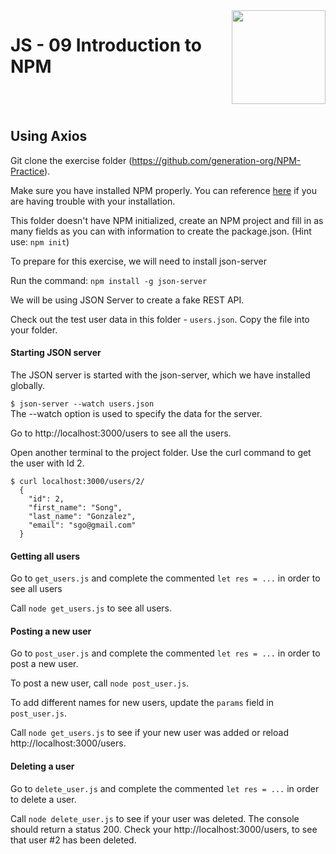 <img align="right" width="150" height="150" src="https://media-exp1.licdn.com/dms/image/C4E0BAQF7BYCCZt5epw/company-logo_200_200/0?e=2159024400&v=beta&t=qUAFP9bUgBEEXGVQYpUXW1J_OiP8e0r4rFBpqp8OrxA">

# JS - 09 Introduction to NPM

 <br/>
 <br/>

## Using Axios 

Git clone the exercise folder (https://github.com/generation-org/NPM-Practice).

Make sure you have installed NPM properly. You can reference [here](https://docs.npmjs.com/downloading-and-installing-node-js-and-npm) if you are having trouble with your installation.

This folder doesn't have NPM initialized, create an NPM project and fill in as many fields as you can with information to create the package.json.
(Hint use: `npm init`)

To prepare for this exercise, we will need to install json-server

Run the command:
`npm install -g json-server`

We will be using JSON Server to create a fake REST API.

Check out the test user data in this folder - `users.json`. Copy the file into your folder.

#### Starting JSON server
The JSON server is started with the json-server, which we have installed globally.

`$ json-server --watch users.json`    
The --watch option is used to specify the data for the server.

Go to http://localhost:3000/users to see all the users.

Open another terminal to the project folder.
Use the curl command to get the user with Id 2. 
```
$ curl localhost:3000/users/2/
  {
    "id": 2,
    "first_name": "Song",
    "last_name": "Gonzalez",
    "email": "sgo@gmail.com"
  }
```

#### Getting all users
Go to `get_users.js` and complete the commented `let res = ...` in order to see all users

Call `node get_users.js` to see all users.

#### Posting a new user
Go to `post_user.js` and complete the commented `let res = ...` in order to post a new user.

To post a new user, call `node post_user.js`.

To add different names for new users, update the `params` field in `post_user.js`.

Call `node get_users.js` to see if your new user was added or reload http://localhost:3000/users.

#### Deleting a user
Go to `delete_user.js` and complete the commented `let res = ...` in order to delete a user.

Call `node delete_user.js` to see if your user was deleted. The console should return a status 200. 
Check your http://localhost:3000/users, to see that user #2 has been deleted.
